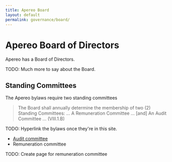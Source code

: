 ```yaml
---
title: Apereo Board
layout: default
permalink: governance/board/
---
```


# Apereo Board of Directors

Apereo has a Board of Directors.

TODO: Much more to say about the Board.

## Standing Committees

The Apereo bylaws require two standing committees

> The Board shall annually determine the membership of two (2) Standing
> Committees: ... A Remuneration Committee ... \[and] An Audit Committee ...
> (VIII.1.B)

TODO: Hyperlink the bylaws once they're in this site.

+ [Audit committee](./audit/)
+ Remuneration committee

TODO: Create page for remuneration committee
